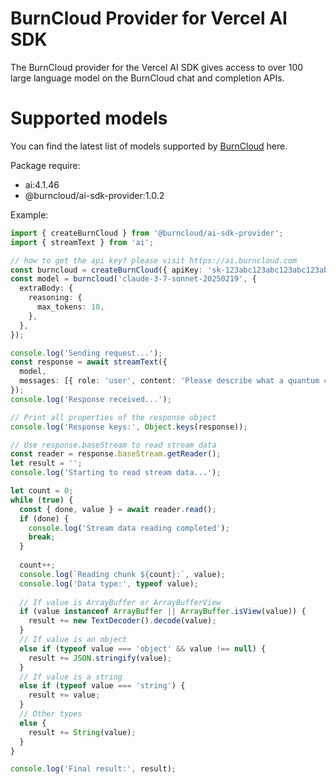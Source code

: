 # BurnCloud Provider for Vercel AI SDK

The BurnCloud provider for the Vercel AI SDK gives access to over 100 large language model on the BurnCloud chat and completion APIs.

# Supported models

You can find the latest list of models supported by [BurnCloud](https://ai.burncloud.com/pricing) here.

Package require:

- ai:4.1.46
- @burncloud/ai-sdk-provider:1.0.2

Example:

```ts
import { createBurnCloud } from '@burncloud/ai-sdk-provider';
import { streamText } from 'ai';

// how to get the api key? please visit https://ai.burncloud.com
const burncloud = createBurnCloud({ apiKey: 'sk-123abc123abc123abc123abc123abc123abc' });
const model = burncloud('claude-3-7-sonnet-20250219', {
  extraBody: {
    reasoning: {
      max_tokens: 10,
    },
  },
});

console.log('Sending request...');
const response = await streamText({
  model,
  messages: [{ role: 'user', content: 'Please describe what a quantum computer is.' }],
});
console.log('Response received...');

// Print all properties of the response object
console.log('Response keys:', Object.keys(response));

// Use response.baseStream to read stream data
const reader = response.baseStream.getReader();
let result = '';
console.log('Starting to read stream data...');

let count = 0;
while (true) {
  const { done, value } = await reader.read();
  if (done) {
    console.log('Stream data reading completed');
    break;
  }
  
  count++;
  console.log(`Reading chunk ${count}:`, value);
  console.log('Data type:', typeof value);
  
  // If value is ArrayBuffer or ArrayBufferView
  if (value instanceof ArrayBuffer || ArrayBuffer.isView(value)) {
    result += new TextDecoder().decode(value);
  }
  // If value is an object
  else if (typeof value === 'object' && value !== null) {
    result += JSON.stringify(value);
  }
  // If value is a string
  else if (typeof value === 'string') {
    result += value;
  }
  // Other types
  else {
    result += String(value);
  }
}

console.log('Final result:', result);
```

